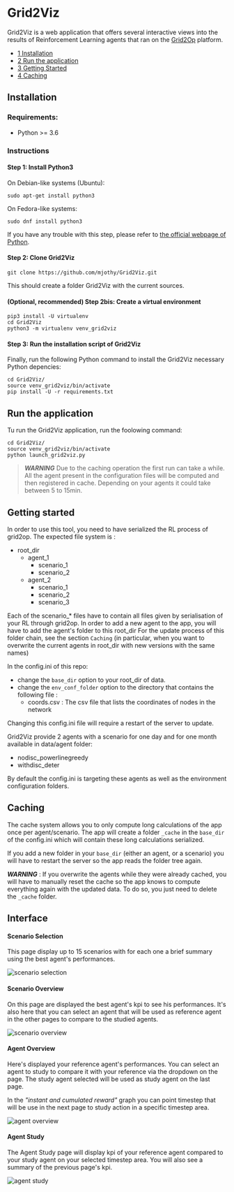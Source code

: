 # Grid2Viz

Grid2Viz is a web application that offers several interactive views into the results of Reinforcement Learning agents that ran on the [Grid2Op](https://github.com/rte-france/Grid2Op) platform.

*   [1 Installation](#installation)
*   [2 Run the application](#run-the-application)
*   [3 Getting Started](#getting-started)
*   [4 Caching](#caching)

## Installation
### Requirements:
*   Python >= 3.6

### Instructions

#### Step 1: Install Python3
On Debian-like systems (Ubuntu):
```commandline
sudo apt-get install python3
```

On Fedora-like systems:
```commandline
sudo dnf install python3
```

If you have any trouble with this step, please refer to
[the official webpage of Python](https://www.python.org/downloads/release/python-366/).

#### Step 2: Clone Grid2Viz
```commandline
git clone https://github.com/mjothy/Grid2Viz.git
```

This should create a folder Grid2Viz with the current sources.
#### (Optional, recommended) Step 2bis: Create a virtual environment
```commandline
pip3 install -U virtualenv
cd Grid2Viz
python3 -m virtualenv venv_grid2viz
```

#### Step 3: Run the installation script of Grid2Viz
Finally, run the following Python command to install the Grid2Viz necessary Python depencies:
```commandline
cd Grid2Viz/
source venv_grid2viz/bin/activate
pip install -U -r requirements.txt
```

## Run the application
Tu run the Grid2Viz application, run the foolowing command:
```commandline
cd Grid2Viz/
source venv_grid2viz/bin/activate
python launch_grid2viz.py
```
> **_WARNING_** Due to the caching operation the first run can take a while. All the agent present in the configuration files
will be computed and then registered in cache. Depending on your agents it could take between 5 to 15min.

## Getting started

In order to use this tool, you need to have serialized the RL process of grid2op. The expected file system is :
- root_dir
    - agent_1
        - scenario_1
        - scenario_2
    - agent_2
        - scenario_1
        - scenario_2
        - scenario_3

Each of the scenario_* files have to contain all files given by serialisation of your RL through grid2op.
In order to add a new agent to the app, you will have to add the agent's folder to this root_dir
For the update process of this folder chain, see the section `Caching` (in particular, when you want to overwrite the current
agents in root_dir with new versions with the same names)

In the config.ini of this repo:
 - change the `base_dir` option to your root_dir of data.
 - change the `env_conf_folder` option to the directory that contains the following file :
    - coords.csv : The csv file that lists the coordinates of nodes in the network

Changing this config.ini file will require a restart of the server to update.

Grid2Viz provide 2 agents with a scenario for one day and for one month available in data/agent folder:

- nodisc_powerlinegreedy
- withdisc_deter

By default the config.ini is targeting these agents as well as the environment configuration folders.

##  Caching

The cache system allows you to only compute long calculations of the app once per agent/scenario.
The app will create a folder `_cache` in the `base_dir` of the config.ini which will contain these long calculations serialized.

If you add a new folder in your `base_dir` (either an agent, or a scenario) you will have to restart the server so the app
reads the folder tree again.

**_WARNING_** : If you overwrite the agents while they were already cached, you will have to manually reset the cache so the app
knows to compute everything again with the updated data. To do so, you just need to delete the `_cache` folder.

## Interface
#### Scenario Selection
This page display up to 15 scenarios with for each one a brief summary using the best agent's performances.

![scenario selection](src/assets/screenshots/scenario_selection.png "Scenario Selection") 


#### Scenario Overview
On this page are displayed the best agent's kpi to see his performances. It's also here that you can select an agent that will
be used as reference agent in the other pages to compare to the studied agents.

![scenario overview](src/assets/screenshots/scenario_overview.png "Scenario Overview")

#### Agent Overview
Here's displayed your reference agent's performances. You can select an agent to study to compare it with your reference via the
dropdown on the page. The study agent selected will be used as study agent on the last page.

In the *"instant and cumulated reward"* graph you can point timestep that will be use in the next page to study 
action in a specific timestep area.

![agent overview](src/assets/screenshots/agent_overview.png "Agent Overview")


#### Agent Study
The Agent Study page will display kpi of your reference agent compared to your study agent on your selected timestep area.
You will also see a summary of the previous page's kpi.

![agent study](src/assets/screenshots/agent_study.png "Agent Study")
